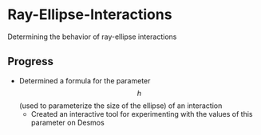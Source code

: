 # Ray-Ellipse-Interactions
Determining the behavior of ray-ellipse interactions

## Progress
 - Determined a formula for the parameter $$h$$ (used to parameterize the size of the ellipse) of an interaction
    - Created an interactive tool for experimenting with the values of this parameter on Desmos
